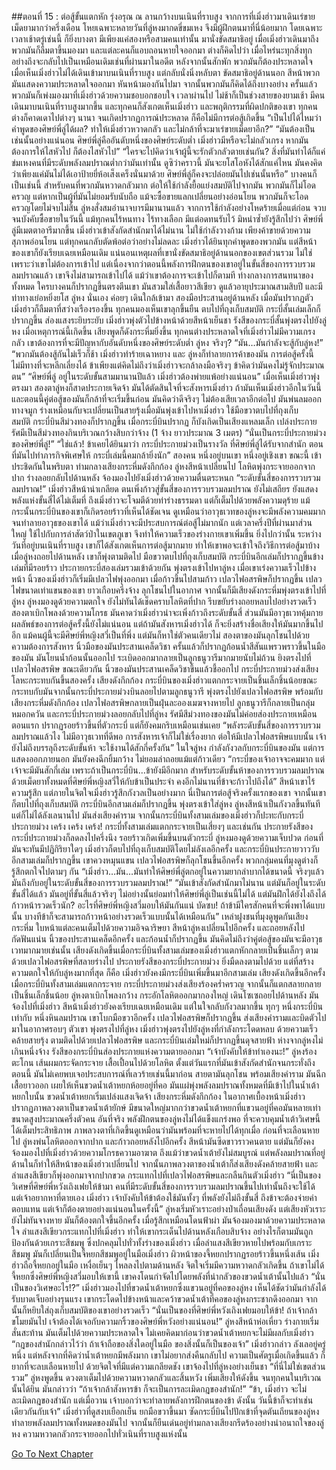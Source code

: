 ##ตอนที่ 15 : ต่อสู้ขั้นแตกหัก
รุ่งอรุณ ณ ลานกว้างบนเนินที่ราบสูง จากการที่เมิ่งฮ่าวมาเดินเร่ขายเม็ดยามากว่าครึ่งเดือน โหยเฉพาะหลายวันที่ลู่หงมากดขี่ขมเหง จึงมีผู้ฝึกตนมาที่นี่น้อยมาก โดยเฉพาะเวลาเช้าตรู่เช่นนี้ ก็ยิ่งบางตา มีเพียงแค่สองหรือสามคนเท่านั้น มานั่งขัดสมาธิอยู่
เมื่อเมิ่งฮ่าวเดินมาถึง พวกมันก็ลืมตาขึ้นมองมา และแต่ละคนก็แอบถอนหายใจออกมา ต่างก็คิดไปว่า เมื่อไหร่นะทุกสิ่งทุกอย่างถึงจะกลับไปเป็นเหมือนเดิมเช่นที่ผ่านมาในอดีต
หลังจากนั้นสักพัก พวกมันก็ต้องประหลาดใจ เมื่อเห็นเมิ่งฮ่าวไม่ได้เดินเข้ามาบนเนินที่ราบสูง แต่กลับนั่งนิ่งหลับตา ขัดสมาธิอยู่ด้านนอก
สีหน้าพวกมันแสดงความประหลาดใจออกมา หันหน้ามองกันไปมา จากนั้นพวกมันก็คิดได้ถึงบางอย่าง ครั้นแล้วพวกมันก็เพ่งมองมาที่เมิ่งฮ่าวด้วยความชอบอกชอบใจ
เวลาผ่านไป ไม่ช้าก็เป็นช่วงสายของยามเช้า มีคนเดินมาบนเนินที่ราบสูงมากขึ้น และทุกคนก็สังเกตเห็นเมิ่งฮ่าว และพฤติกรรมที่ผิดปกติของเขา ทุกคนต่างก็คาดเดาไปต่างๆ นานา จนเกิดปรากฏการณ์ประหลาด ก็คือไม่มีการต่อสู้เกิดขึ้น
“เป็นไปได้ไหมว่า คำพูดของศิษย์พี่ลู่ได้ผล? ทำให้เมิ่งฮ่าวหวาดกลัว และไม่กล้าที่จะมาเร่ขายเม็ดยาอีก?”
“มันต้องเป็นเช่นนั้นอย่างแน่นอน ศิษย์พี่ลู่คืออันดับหนึ่งของศิษย์ระดับต่ำ เมิ่งฮ่าวมีหรือจะไม่กลัวเกรง หากมันต้องการให้ไสหัวไป ก็ต้องไสหัวไป”
“ใครจะไปคิดว่าเจ้าผู้นี้จะรักตัวกลัวตายเช่นกัน? สิ่งที่มันทำได้ก็แค่ข่มเหงคนที่มีระดับพลังลมปราณต่ำกว่ามันเท่านั้น ดูซิว่าคราวนี้ มันจะยโสโอหังได้สักแค่ไหน มันคงคิดว่าเพียงแค่มันไม่ได้เอาป้ายยี่ห้อเส็งเคร็งนั่นมาด้วย ศิษย์พี่ลู่ก็คงจะปล่อยมันไปเช่นนั้นหรือ” บางคนก็เป็นเช่นนี้ สำหรับคนที่พวกมันหวาดกลัวมาก ต่อให้ใช้กำลังยื้อแย่งสมบัติไปจากมัน พวกมันก็ไม่โอดครวญ แต่หากเป็นผู้ที่มันไม่ยอมรับนับถือ แม้จะซื้อขายแลกเปลี่ยนอย่างอ่อนโยน พวกมันก็จะโอดครวญโดยไม่จบไม่สิ้น
ลู่หงสั่งสมอำนาจบารมีมานานแล้ว จากการใช้กำลังอย่างโหดร้ายเมื่อแต่ก่อน จวบจนบังคับซื้อขายในวันนี้ แม้ทุกคนไร้หนทาง ไร้ทางเลือก มีแต่อดทนรับไว้ มิหนำซ้ำยังรู้สึกไปว่า ศิษย์พี่ลู่มีเมตตาอารีมากขึ้น
เมิ่งฮ่าวเข้าสังกัดสำนักมาได้ไม่นาน ไม่ใช้กำลังวางก้าม เพียงค้าขายด้วยความสุภาพอ่อนโยน แต่ทุกคนกลับตัดพ้อต่อว่าอย่างไม่ลดละ
เมิ่งฮ่าวได้ยินทุกคำพูดของพวกมัน แต่สีหน้าของเขาก็ยังเรียบเฉยเหมือนเดิม แน่นอนเหตุผลที่เขานั่งขัดสมาธิอยู่ด้านนอกของเขตส่วนรวม ไม่ใช่เพราะว่าเขาไม่ต้องการเข้าไป แต่เนื่องจากว่าตอนนี้พลังการฝึกตนของเขาอยู่ในขั้นสี่ของการรวบรวมลมปราณแล้ว เขาจึงไม่สามารถเข้าไปได้ แม้ว่าเขาต้องการจะเข้าไปก็ตามที
ท่างกลางการสนทนาของทั้งหมด ใครบางคนก็ปรากฏขึ้นตรงตีนเขา มันสวมใส่เสื้อยาวสีเขียว ดูแล้วอายุประมาณสามสิบปี และมีท่าทางเย่อหยิ่งยโส ลู่หง นั่นเอง ค่อยๆ เดินใกล้เข้ามา สองมือประสานอยู่ด้านหลัง
เมื่อมันปรากฏตัว เมิ่งฮ่าวก็ลืมตาที่สว่างเรืองรองขึ้น ทุกคนมองเห็นเขาลุกขึ้นยืน ตบไปที่ถุงเก็บสมบัติ กระบี่สั้นเล่มเล็กก็ปรากฏขึ้น ส่องแสงระยิบระยับ เมิ่งฮ่าวพุ่งตัวไปข้างหน้าด้วยสีหน้าเย็นชา รังสีของกระบี่สั้นพุ่งตรงไปยังลู่หง
เมื่อเหตุการณ์นี้เกิดขึ้น เสียงพูดก็ดังกระหึ่มยิ่งขึ้น ทุกคนต่างประหลาดใจที่เมิ่งฮ่าวไม่มีความเกรงกลัว เขาต้องการที่จะมีปัญหากับอันดับหนึ่งของศิษย์ระดับต่ำ ลู่หง จริงๆ?
“มัน…มันกำลังจะสู้กับลู่หง!”
“พวกมันต้องสู้กันไม่เร็วก็ช้า เมิ่งฮ่าวทำร้ายเฉาหยาง และ ลู่หงก็ทำลายการค้าของมัน การต่อสู้ครั้งนี้ไม่มีทางที่จะหลีกเลี่ยงได้ ข้าเพียงแต่คิดไม่ถึงว่าเมิ่งฮ่าวจะกล้าลงมือจริงๆ ข้าคิดว่ามันคงไม่รู้จักประมาณตน”
“ศิษย์พี่ลู่ อยู่ในระดับขั้นสามมานานปีแล้ว เมิ่งฮ่าวต้องพ่ายแพ้อย่างแน่นอน”
เมื่อเห็นเมิ่งฮ่าวพุ่งตรงมา สองตาลู่หงก็สาดประกายเจิดจ้า มันได้ตัดสินใจที่จะสังหารเมิ่งฮ่าว ถ้ามันเห็นเมิ่งฮ่าวอีกในวันนี้ และตอนนี้คู่ต่อสู้ของมันก็กล้าที่จะเริ่มขึ้นก่อน มันคิดว่าดีจริงๆ ไม่ต้องเสียเวลาอีกต่อไป มันพ่นลมออกทางจมูก ร่างเหมือนกับจะเปลี่ยนเป็นสายรุ้งเมื่อมันพุ่งเข้าไปหาเมิ่งฮ่าว ใช้มือขวาตบไปที่ถุงเก็บสมบัติ กระบี่บินสีม่วงทองก็ปรากฏขึ้น
เมื่อกระบี่บินปรากฏ ก็บังเกิดเป็นเสียงแหลมเล็ก เปล่งประกายรัศมีเป็นสีม่วงทองกินบริเวณกว้างสิบกว่าจ้าง (1 จ้าง ยาวประมาณ 3 เมตร)
“นั่นเป็นกระบี่ประกายม่วงของศิษย์พี่ลู่!”
“ใช่แล้ว! ข้าเคยได้ยินมาว่า กระบี่ประกายม่วงเป็นรางวัล ที่ศิษย์พี่ลู่ได้รับจากสำนัก ตอนที่มันไปทำภารกิจพิเศษให้ กระบี่เล่มนี้คมกล้ายิ่งนัก”
สองคน หนึ่งอยู่บนเขา หนึ่งอยู่เชิงเขา ขณะนี้ เข้าประชิดกันในพริบตา
ท่ามกลางเสียงกระหึ่มดังกึกก้อง ลู่หงสีหน้าเปลี่ยนไป โลหิตพุ่งกระจายออกจากปาก ร่างลอยกลับไปด้านหลัง จ้องมองไปยังเมิ่งฮ่าวด้วยความตื่นตระหนก
“ระดับขั้นสี่ของการรวบรวมลมปราณ!”
เมิ่งฮ่าวสีหน้าน่าเกลียด ตนเพิ่งก้าวสู่ขั้นสี่ของการรวบรวมลมปราณ ยังไม่เสถียร ยังแสดงพลังแห่งขั้นสี่ได้ไม่เต็มที่
ถึงเมิ่งฮ่าวจะโจมตีด้วยท่าร่างธรรมดา แต่ก็เต็มไปด้วยพลังความดุร้าย แม้กระนั้นกระบี่บินของเขาก็เกิดรอยร้าวที่เห็นได้ชัดเจน ดูเหมือนว่าอาวุธเวทของลู่หงจะมีพลังความคมมาก จนทำลายอาวุธของเขาได้
แม้ว่าเมิ่งฮ่าวจะมีประสบการณ์ต่อสู้ไม่มากนัก แต่เวลาครึ่งปีที่ผ่านมาส่วนใหญ่ ใช้ไปกับการล่าสัตว์ป่าในเขตภูเขา จึงทำให้ความเร็วของร่างกายเขาเพิ่มขึ้น ยิ่งไปกว่านั้น ระหว่างวันที่อยู่บนเนินที่ราบสูง เขาก็ได้สังเกตเห็นการต่อสู้มากมาย ทำให้เขาพอจะเข้าใจถึงวิธีการต่อสู้มาบ้าง เมื่อลู่หงถอยไปด้านหลัง เขาก็พุ่งตามติดไป มือขวาตบไปที่ถุงเก็บสมบัติ กระบี่บินอีกเล่มก็ปรากฏขึ้นข้างเล่มที่มีรอยร้าว ประกายกระบี่สองเล่มรวมเข้าด้วยกัน พุ่งตรงเข้าไปหาลู่หง
เมื่อเขาเร่งความเร็วไปข้างหน้า นิ้วของเมิ่งฮ่าวก็เริ่มมีเปลวไฟพุ่งออกมา เมื่อก้าวขึ้นไปสามก้าว เปลวไฟอสรพิษก็ปรากฏขึ้น เปลวไฟขนาดเท่าแขนของเขา ยาวเกือบครึ่งจ้าง ลุกโชนไปในอากาศ จากนั้นก็มีเสียงดังกระหึ่มพุ่งตรงเข้าไปที่ลู่หง
ลู่หงมองดูด้วยความตกใจ ยังไม่ทันได้เช็ดคราบโลหิตที่ปาก รีบขยับร่างถอยหลบไปอย่างรวดเร็ว สองตาเบิกโพลงด้วยความโกรธ มันคาดว่าเมิ่งฮ่าวน่าจะเพิ่งก้าวถึงระดับขั้นสี่ ส่วนมันมีอาวุธเวทคุ้มกาย ผลลัพธ์ของการต่อสู้ครั้งนี้ยังไม่แน่นอน แต่ถ้ามันสังหารเมิ่งฮ่าวได้ ก็จะยิ่งสร้างชื่อเสียงให้มันมากขึ้นไปอีก แม้คนผู้นี้จะมีศิษย์พี่หญิงสวี่เป็นที่พึ่ง แต่มันก็หาใช่ตัวคนเดียวไม่
สองตาของมันลุกโชนไปด้วยความต้องการสังหาร นิ้วมือของมันประสานเคล็ดวิชา ครั้นแล้วก็ปรากฏก้อนน้ำสีสันแพรวพราวขึ้นในมือของมัน มันโยนน้ำก้อนนั้นออกไป ระเบิดออกมากลายเป็นลูกธนูวารีมากมายนับไม่ถ้วน ยิงตรงไปที่เปลวไฟอสรพิษ
ขณะเดียวกัน นิ้วของมันประสานเคล็ดวิชาขึ้นแล้วชี้ออกไป กระบี่ประกายม่วงส่งเสียงโลหะกระทบกันขึ้นสองครั้ง เสียงดังกึกก้อง กระบี่บินของเมิ่งฮ่าวแตกกระจายเป็นชิ้นเล็กชิ้นน้อยขณะกระทบกับมันจากนั้นกระบี่ประกายม่วงบินลอยไปตามลูกธนูวารี พุ่งตรงไปยังเปลวไฟอสรพิษ
พร้อมกับเสียงกระหึ่มดังกึกก้อง เปลวไฟอสรพิษกลายเป็นฝุ่นละอองเมฆจางหายไป ลูกธนูวารีก็กลายเป็นกลุ่มหมอกควัน และกระบี่ประกายม่วงลอยกลับไปที่ลู่หง รัศมีสีม่วงทองของมันไม่ค่อยส่องประกายเหมือนตอนแรก ปรากฏรอยร้าวขึ้นที่ตัวกระบี่ แต่ก็ยังคมกริบเหมือนเช่นเคย
“พลังระดับขั้นสี่ของการรวบรวมลมปราณแล้วไง ไม่มีอาวุธเวทที่ดีพอ การสังหารเจ้าก็ไม่ใช่เรื่องยาก ต่อให้มีเปลวไฟอสรพิษแบบนั้น เจ้ายังไม่ถึงบรรลุถึงระดับขั้นห้า จะใช้งานได้สักกี่ครั้งกัน” ในใจลู่หง กำลังกังวลกับกระบี่บินของมัน แต่การแสดงออกภายนอก มันยังคงฉีกยิ้มกว้าง ไม่ยอมล่าถอยแม้แต่ก้าวเดียว
“กระบี่ของเจ้าอาจจะคมมาก แต่เจ้าจะมีมันสักกี่เล่ม เพราะถ้าเป็นกระบี่บิน…ข้ายังมีอีกมาก สำหรับระดับขั้นห้าของการรวบรวมลมปราณ ด้วยเม็ดยาทั้งหมดที่ศิษย์พี่หญิงสวี่ให้กับข้าเป็นประจำ คงอีกไม่นานที่ข้าจะก้าวไปถึงได้” สีหน้าเขาไร้ความรู้สึก แต่ภายในจิตใจเมิ่งฮ่าวรู้สึกกังวลเป็นอย่างมาก นี่เป็นการต่อสู้จริงครั้งแรกของเขา จากนั้นเขาก็ตบไปที่ถุงเก็บสมบัติ กระบี่บินอีกสามเล่มก็ปรากฏขึ้น พุ่งตรงเข้าใส่ลู่หง
ลู่หงสีหน้าเป็นกังวลขึ้นทันที แต่ก็ไม่ได้ลังเลนานไป มันส่งเสียงคำราม จากนั้นกระบี่บินทั้งสามเล่มของเมิ่งฮ่าวก็ปะทะกับกระบี่ประกายม่วง
เคร้ง เคร้ง เคร้ง! กระบี่ทั้งสามเล่มแตกกระจายเป็นเสี่ยงๆ และเช่นกัน ประกายรังสีของกระบี่ประกายม่วงก็ลดลงไปครึ่งนึง รอยร้าวเกิดเพิ่มขึ้นบนตัวกระบี่ ลู่หงมองดูด้วยความเจ็บปวด
ก่อนที่มันจะทันมีปฏิกิริยาใดๆ เมิ่งฮ่าวก็ตบไปที่ถุงเก็บสมบัติโดยไม่ลังเลอีกครั้ง และกระบี่บินประกายวาววับอีกสามเล่มก็ปรากฏขึ้น เขาควงหมุนแขน เปลวไฟอสรพิษก็ลุกโชนขึ้นอีกครั้ง พวกกลุ่มคนที่มุงดูต่างก็รู้สึกตกใจไปตามๆ กัน
“เมิ่งฮ่าว…มัน…มันทำให้ศิษย์พี่ลู่ตกอยู่ในความยากลำบากได้ขนาดนี้ จริงๆแล้ว มันถึงกับอยู่ในระดับขั้นสี่ของการรวบรวมลมปราณ!”
“มันเข้าสังกัดสำนักมาไม่นาน แต่มันก็อยู่ในระดับขั้นสี่ได้แล้ว มันอยู่ที่ขั้นสี่แล้วจริงๆ ไม่อย่างนั้นย่อมทำให้ศิษย์พี่ลู่เป็นเช่นนี้ไม่ได้ แต่มันฝึกได้ยังไงถึงได้ก้าวหน้ารวดเร็วนัก? อะไรที่ศิษย์พี่หญิงสวี่มอบให้มันกันแน่ บัดซบ! ถ้าข้ามีใครสักคนที่จะพึ่งพาได้แบบนั้น บางทีข้าก็จะสามารถก้าวหน้าอย่างรวดเร็วแบบนั้นได้เหมือนกัน” เหล่าฝูงชนที่มุงดูพูดกันเสียงกระหึ่ม ใบหน้าแต่ละคนเต็มไปด้วยความอิจฉาริษยา
สีหน้าลู่หงเปลี่ยนไปอีกครั้ง และถอยหลังไป กัดฟันแน่น นิ้วของประสานเคล็ดอีกครั้ง และก้อนน้ำก็ปรากฏขึ้น มันคิดไม่ถึงว่าคู่ต่อสู้ของมันจะมีอาวุธเวทมากมายเช่นนั้น
เสียงดังเกิดขึ้นเมื่อกระบี่บินทั้งสามเล่มของเมิ่งฮ่าวแตกหักกลายเป็นชิ้นเล็กๆ ตามด้วยเปลวไฟอสรพิษที่สลายร่างไป ประกายรังสีของกระบี่ประกายม่วง ยิ่งมืดลงตามไปด้วย แต่ที่สร้างความตกใจให้กับลู่หงมากที่สุด ก็คือ เมิ่งฮ่าวยังคงมีกระบี่บินเพิ่มขึ้นมาอีกสามเล่ม เสียงดังเกิดขึ้นอีกครั้งเมื่อกระบี่บินทั้งสามเล่มแตกกระจาย กระบี่ประกายม่วงส่งเสียงร้องคร่ำครวญ จากนั้นก็แตกสลายกลายเป็นชิ้นเล็กชิ้นน้อย
ลู่หงตาเบิกโพลงกว้าง กระอักโลหิตออกมากองใหญ่ เดินโซเซถอยไปด้านหลัง มันจ้องไปที่เมิ่งฮ่าว
สีหน้าเมิ่งฮ่าวยังคงเรียบเฉยเหมือนเดิม แต่ในใจกลับกังวลมากขึ้น ทุกๆ หนึ่งกระบี่บิน เท่ากับ หนึ่งหินลมปราณ เขาโบกมือขวาอีกครั้ง เปลวไฟอสรพิษก็ปรากฏขึ้น ส่งเสียงคำรามและบิดตัวไปมาในอากาศรอบๆ ตัวเขา พุ่งตรงไปที่ลู่หง
เมิ่งฮ่าวพุ่งตรงไปยังลู่หงที่กำลังกระโดดหลบ ด้วยความเร็วคล้ายสายรุ้ง ตามติดไปด้วยเปลวไฟอสรพิษ และกระบี่บินเล่มใหม่ก็ปรากฏขึ้นดุจสายฟ้า ห่างจากลู่หงไม่เกินหนึ่งจ้าง รังสีของกระบี่บินส่องประกายแห่งความตายออกมา
“เจ้าบังคับให้ข้าทำเองนะ!” ลู่หงร้องตะโกน เส้นผมกระจัดกระจาย เสื้อเปื้อนไปด้วยโลหิต ตั้งแต่วันแรกที่มันเข้าสังกัดสำนักจนกระทั่งถึงตอนนี้ มันไม่เคยพบเจอประสบการณ์ที่เลวร้ายเช่นนี้มาก่อน สายตามันลุกโชน พร้อมเสียงคำราม มันฉีกเสื้อยาวออก เผยให้เห็นขวดน้ำเต้าหยกห้อยอยู่ที่คอ มันแผ่พุ่งพลังลมปราณทั้งหมดที่มีเข้าไปในน้ำเต้าหยกใบนั้น
ขวดน้ำเต้าหยกเริ่มเปล่งแสงเจิดจ้า เสียงกระหึ่มดังกึกก้อง ในอากาศเบื้องหน้าเมิ่งฮ่าว ปรากฏภาพลวงตาเป็นขวดน้ำเต้ายักษ์ มีขนาดใหญ่มากกว่าขวดน้ำเต้าหยกที่แขวนอยู่ที่คอมันหลายเท่า ขนาดสูงประมาณครึ่งตัวคน
อันที่จริง พลังฝึกตนของลู่หงไม่ได้แข็งแกร่งพอ ที่จะควบคุมน้ำเต้าวิเศษนี้ได้เต็มประสิทธิภาพ ภาพลวงตาที่เกิดขึ้นดูเหมือนว่ามันพร้อมที่จะหายไปได้ทุกเมื่อ ก่อนที่จะเลือนหายไป ลู่หงพ่นโลหิตออกจากปาก และก้าวถอยหลังไปอีกครั้ง สีหน้ามันซีดขาวราวคนตาย แต่มันก็ยังคงจ้องมองไปที่เมิ่งฮ่าวด้วยความโกรธความอาฆาต
ถึงแม้ว่าขวดน้ำเต้ายังไม่สมบูรณ์ แต่พลังลมปราณที่อยู่ด้านในก็ทำให้สีหน้าของเมิ่งฮ่าวเปลี่ยนไป จากนั้นภาพลวงตาของน้ำเต้าก็ส่งเสียงดังคล้ายสายฟ้า และลำแสงสีเขียวก็พุ่งออกมาจากปากขวด กระแทกไปที่เปลวไฟอสรพิษและกลืนกินตัวเมิ่งฮ่าว
“นี่เป็นของวิเศษที่ศิษย์พี่หวังเถิงเฟยให้ข้ามา คนที่มีระดับขั้นสี่ของการรวบรวมลมปราณขึ้นไปเท่านั้นถึงจะใช้ได้ แต่เจ้าอยากหาที่ตายเอง เมิ่งฮ่าว เจ้าบังคับให้ข้าต้องใช้มันทั้งๆ ที่พลังยังไม่ถึงขั้นสี่ ถึงข้าจะต้องจ่ายค่าตอบแทน แต่เจ้าก็ต้องตายอย่างแน่นอนในครั้งนี้” ลู่หงเริ่มหัวเราะอย่างป่าเถื่อนเสียงดัง แต่เสียงหัวเราะยังไม่ทันจางหาย มันก็ต้องตกใจขึ้นอีกครั้ง เมื่อรู้สึกเหมือนโดนฟ้าผ่า มันจ้องมองมาด้วยความประหลาดใจ
ลำแสงสีเขียวกระแทกไปที่เมิ่งฮ่าว ทำให้เขากระเด็นไปด้านหลังเกือบสิบจ้าง อย่างไรก็ตามมันถูกป้องกันด้วยเกราะสีชมพู ซึ่งปกคลุมไปทั่วทั้งร่างของเมิ่งฮ่าว เมื่อลำแสงสีเขียวหายไปพร้อมกับเกราะสีชมพู มันก็เปลี่ยนเป็นจี้หยกสีชมพูอยู่ในมือเมิ่งฮ่าว ผิวหน้าของจี้หยกปรากฏรอยร้าวขึ้นหนึ่งเส้น
เมิ่งฮ่าวถือจี้หยกอยู่ในมือ เหงื่อเย็นๆ ไหลลงไปตามด้านหลัง จิตใจเริ่มมีความหวาดกลัวเกิดขึ้น ถ้าเขาไม่ได้จี้หยกซึ่งศิษย์พี่หญิงสวี่มอบให้เขานี้ เขาคงโดนกำจัดไปโดยพลังที่น่ากลัวของขวดน้ำเต้านั้นไปแล้ว
“นั่นเป็นของวิเศษอะไร!?” เมิ่งฮ่าวมองไปที่ขวดน้ำเต้าหยกซึ่งแขวนอยู่ที่คอของลู่หง เห็นได้ชัดว่ามันกำลังได้รับบาดเจ็บอย่างรุนแรง เขากระโดดไปข้างหน้าและคว้าขวดน้ำเต้าที่คอของลู่หงกระชากดึงออกมา จากนั้นก็หยิบใส่ถุงเก็บสมบัติของเขาอย่างรวดเร็ว
“นั่นเป็นของที่ศิษย์พี่หวังเถิงเฟยมอบให้ข้า! ถ้าเจ้ากล้าขโมยมันไป เจ้าต้องได้เจอกับความกริ้วของศิษย์พี่หวังอย่างแน่นอน!” ลู่หงสีหน้าห่อเหี่ยว ร่างกายเริ่มสั่นสะท้าน มันเต็มไปด้วยความประหลาดใจ ไม่เคยคิดมาก่อนว่าขวดน้ำเต้าหยกจะไม่มีผลกับเมิ่งฮ่าว
“กฎของสำนักกล่าวไว้ว่า ถ้าเจ้าถือของสิ่งใดอยู่ในมือ ของสิ่งนั้นก็เป็นของเจ้า” เมิ่งฮ่าวกล่าว ลังเลอยู่ครู่หนึ่ง แต่หลังจากที่คิดว่าน้ำเต้าหยกมีพลังมาก เขาไม่อยากส่งคืนกลับไป ความเป็นศัตรูเมื่อเกิดขึ้นแล้ว ก็ยากที่จะลบเลือนหายไป ด้วยจิตใจที่มีแต่ความเกลียดชัง เขาจ้องไปที่ลู่หงอย่างเย็นชา
“ที่นี่ไม่ใช่เขตส่วนรวม” ลู่หงพูดขึ้น ดวงตาเต็มไปด้วยความหวาดกลัวและสิ้นหวัง เพิ่มเสียงให้ดังขึ้น จนทุกคนในบริเวณนั้นได้ยิน มันกล่าวว่า “ถ้าเจ้ากล้าสังหารข้า ก็จะเป็นการละเมิดกฎของสำนัก!”
“ข้า, เมิ่งฮ่าว จะไม่ละเมิดกฎของสำนัก แต่เมื่อวาน เจ้าบอกว่าจะทำลายพลังการฝึกตนของข้า ดังนั้น วันนี้ข้าก็จะทำเช่นเดียวกันกับเจ้า” เมิ่งฮ่าวที่ดูสงบเยือกเย็น ยกมือขวาขึ้นมา ซัดกระบี่บินไปปักเข้าที่จุดตันเถียนของลู่หง ทำลายพลังลมปราณทั้งหมดของมันไป จากนั้นก็ยืนเด่นอยู่ท่ามกลางเสียงกรีดร้องอย่างน่าอนาถใจของลู่หง ความหวาดกลัวกระจายออกไปทั่วเนินที่ราบสูงแห่งนั้น


[Go To Next Chapter]( ./16.md)